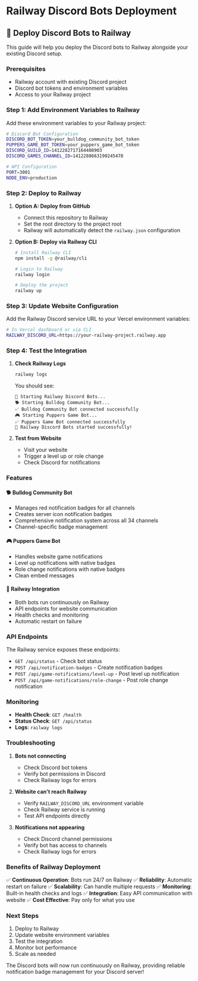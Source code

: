 # Railway Discord Bots Deployment

## 🚂 Deploy Discord Bots to Railway

This guide will help you deploy the Discord bots to Railway alongside your existing Discord setup.

### Prerequisites
- Railway account with existing Discord project
- Discord bot tokens and environment variables
- Access to your Railway project

### Step 1: Add Environment Variables to Railway

Add these environment variables to your Railway project:

```bash
# Discord Bot Configuration
DISCORD_BOT_TOKEN=your_bulldog_community_bot_token
PUPPERS_GAME_BOT_TOKEN=your_puppers_game_bot_token
DISCORD_GUILD_ID=1412282717164408903
DISCORD_GAMES_CHANNEL_ID=1412288663190245478

# API Configuration
PORT=3001
NODE_ENV=production
```

### Step 2: Deploy to Railway

1. **Option A: Deploy from GitHub**
   - Connect this repository to Railway
   - Set the root directory to the project root
   - Railway will automatically detect the `railway.json` configuration

2. **Option B: Deploy via Railway CLI**
   ```bash
   # Install Railway CLI
   npm install -g @railway/cli
   
   # Login to Railway
   railway login
   
   # Deploy the project
   railway up
   ```

### Step 3: Update Website Configuration

Add the Railway Discord service URL to your Vercel environment variables:

```bash
# In Vercel dashboard or via CLI
RAILWAY_DISCORD_URL=https://your-railway-project.railway.app
```

### Step 4: Test the Integration

1. **Check Railway Logs**
   ```bash
   railway logs
   ```
   You should see:
   ```
   🚂 Starting Railway Discord Bots...
   🐕 Starting Bulldog Community Bot...
   ✅ Bulldog Community Bot connected successfully
   🎮 Starting Puppers Game Bot...
   ✅ Puppers Game Bot connected successfully
   🚂 Railway Discord Bots started successfully!
   ```

2. **Test from Website**
   - Visit your website
   - Trigger a level up or role change
   - Check Discord for notifications

### Features

#### 🐕 Bulldog Community Bot
- Manages red notification badges for all channels
- Creates server icon notification badges
- Comprehensive notification system across all 34 channels
- Channel-specific badge management

#### 🎮 Puppers Game Bot
- Handles website game notifications
- Level up notifications with native badges
- Role change notifications with native badges
- Clean embed messages

#### 🚂 Railway Integration
- Both bots run continuously on Railway
- API endpoints for website communication
- Health checks and monitoring
- Automatic restart on failure

### API Endpoints

The Railway service exposes these endpoints:

- `GET /api/status` - Check bot status
- `POST /api/notification-badges` - Create notification badges
- `POST /api/game-notifications/level-up` - Post level up notification
- `POST /api/game-notifications/role-change` - Post role change notification

### Monitoring

- **Health Check**: `GET /health`
- **Status Check**: `GET /api/status`
- **Logs**: `railway logs`

### Troubleshooting

1. **Bots not connecting**
   - Check Discord bot tokens
   - Verify bot permissions in Discord
   - Check Railway logs for errors

2. **Website can't reach Railway**
   - Verify `RAILWAY_DISCORD_URL` environment variable
   - Check Railway service is running
   - Test API endpoints directly

3. **Notifications not appearing**
   - Check Discord channel permissions
   - Verify bot has access to channels
   - Check Railway logs for errors

### Benefits of Railway Deployment

✅ **Continuous Operation**: Bots run 24/7 on Railway
✅ **Reliability**: Automatic restart on failure
✅ **Scalability**: Can handle multiple requests
✅ **Monitoring**: Built-in health checks and logs
✅ **Integration**: Easy API communication with website
✅ **Cost Effective**: Pay only for what you use

### Next Steps

1. Deploy to Railway
2. Update website environment variables
3. Test the integration
4. Monitor bot performance
5. Scale as needed

The Discord bots will now run continuously on Railway, providing reliable notification badge management for your Discord server!
